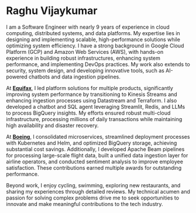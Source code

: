# Raghu Vijaykumar

I am a Software Engineer with nearly 9 years of experience in cloud computing, distributed systems, and data platforms. My expertise lies in designing and implementing scalable, high-performance solutions while optimizing system efficiency. I have a strong background in Google Cloud Platform (GCP) and Amazon Web Services (AWS), with hands-on experience in building robust infrastructures, enhancing system performance, and implementing DevOps practices. My work also extends to security, system design, and developing innovative tools, such as AI-powered chatbots and data ingestion pipelines.

At [**Equifax**](https://www.equifax.com/), I led platform solutions for multiple products, significantly improving system performance by transitioning to Kinesis Streams and enhancing ingestion processes using Datastream and Terraform. I also developed a chatbot and SQL agent leveraging Streamlit, Redis, and LLMs to process BigQuery insights. My efforts ensured robust multi-cloud infrastructure, processing millions of daily transactions while maintaining high availability and disaster recovery.

At [**Boeing**](https://www.boeing.com/#innovation), I consolidated microservices, streamlined deployment processes with Kubernetes and Helm, and optimized BigQuery storage, achieving substantial cost savings. Additionally, I developed Apache Beam pipelines for processing large-scale flight data, built a unified data ingestion layer for airline operators, and conducted sentiment analysis to improve employee satisfaction. These contributions earned multiple awards for outstanding performance.

Beyond work, I enjoy cycling, swimming, exploring new restaurants, and sharing my experiences through detailed reviews. My technical acumen and passion for solving complex problems drive me to seek opportunities to innovate and make meaningful contributions to the tech industry.

